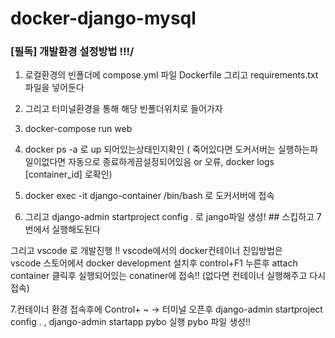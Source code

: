 # docker-django-mysql

### [필독] 개발환경 설정방법 !!!/



1. 로컬환경의 빈폴더에 compose.yml 파일 Dockerfile 그리고 requirements.txt 파일을 넣어둔다 

2. 그리고 터미널환경을 통해 해당 빈폴더위치로 들어가자  

3. docker-compose run web  

4. docker ps -a 로 up 되어있는상태인지확인 ( 죽어있다면 도커서버는 실행하는파일이없다면 자동으로 종료하게끔설정되어있음 or 오류, docker logs [container_id] 로확인)  

5. docker exec -it django-container /bin/bash 로 도커서버에 접속  

6. 그리고 django-admin startproject config .  로 jango파일 생성! ## 스킵하고 7번에서 실행해도된다  

그리고 vscode 로 개발진행 !! vscode에서의 docker컨테이너 진입방법은   
vscode 스토어에서 docker development 설치후 control+F1 누른후 attach container 클릭후 실행되어있는 conatiner에 접속!! (없다면 컨테이너 실행해주고 다시 접속)  

7.컨테이너 환경 접속후에 Control+ ~ -> 터미널 오픈후 django-admin startproject config .   ,   django-admin startapp pybo 실행  pybo 파일 생성!! 
